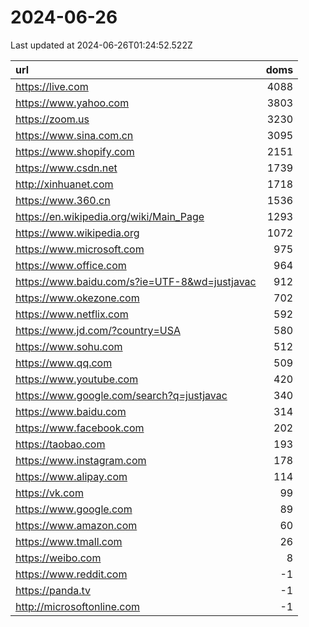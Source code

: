 # 2024-06-26

<!-- BEGIN -->
Last updated at 2024-06-26T01:24:52.522Z

url | doms
:- | -:
https://live.com | 4088
https://www.yahoo.com | 3803
https://zoom.us | 3230
https://www.sina.com.cn | 3095
https://www.shopify.com | 2151
https://www.csdn.net | 1739
http://xinhuanet.com | 1718
https://www.360.cn | 1536
https://en.wikipedia.org/wiki/Main_Page | 1293
https://www.wikipedia.org | 1072
https://www.microsoft.com | 975
https://www.office.com | 964
https://www.baidu.com/s?ie=UTF-8&wd=justjavac | 912
https://www.okezone.com | 702
https://www.netflix.com | 592
https://www.jd.com/?country=USA | 580
https://www.sohu.com | 512
https://www.qq.com | 509
https://www.youtube.com | 420
https://www.google.com/search?q=justjavac | 340
https://www.baidu.com | 314
https://www.facebook.com | 202
https://taobao.com | 193
https://www.instagram.com | 178
https://www.alipay.com | 114
https://vk.com | 99
https://www.google.com | 89
https://www.amazon.com | 60
https://www.tmall.com | 26
https://weibo.com | 8
https://www.reddit.com | -1
https://panda.tv | -1
http://microsoftonline.com | -1
<!-- END -->

